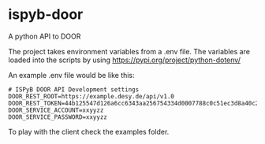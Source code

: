 # ispyb-door
A python API to DOOR

The project takes environment variables from a .env file. The variables are loaded into the scripts by using https://pypi.org/project/python-dotenv/

An example .env file would be like this:
```
# ISPyB DOOR API Development settings
DOOR_REST_ROOT=https://example.desy.de/api/v1.0
DOOR_REST_TOKEN=44b125547d126a6cc6343aa256754334d0007788c0c51ec3d8a40c297024b7
DOOR_SERVICE_ACCOUNT=xxyyzz
DOOR_SERVICE_PASSWORD=xxyyzz
```

To play with the client check the examples folder.
